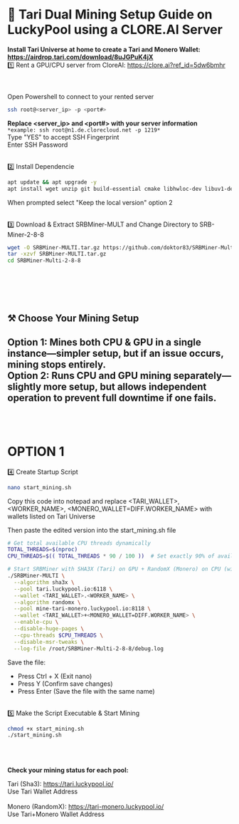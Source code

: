 # 🚀 Tari Dual Mining Setup Guide on LuckyPool using a CLORE.AI Server<br>

**Install Tari Universe at home to create a Tari and Monero Wallet: https://airdrop.tari.com/download/8uJGPuK4jX**
<br>
1️⃣ Rent a GPU/CPU server from CloreAI: https://clore.ai?ref_id=5dw6bmhr<br>
<br><br>

Open Powershell to connect to your rented server<br>
```bash
ssh root@<server_ip> -p <port#>
```
**Replace <server_ip> and <port#> with your server information**<br>
```*example: ssh root@n1.de.clorecloud.net -p 1219*```
<br>
Type "YES" to accept SSH Fingerprint
<br>
Enter SSH Password
<br><br>


2️⃣ Install Dependencie
```bash
apt update && apt upgrade -y
apt install wget unzip git build-essential cmake libhwloc-dev libuv1-dev libssl-dev -y
```
When prompted select "Keep the local version" option 2
<br><br>


3️⃣ Download & Extract SRBMiner-MULT and Change Directory to SRB-Miner-2-8-8
```bash
wget -O SRBMiner-MULTI.tar.gz https://github.com/doktor83/SRBMiner-Multi/releases/download/2.8.8/SRBMiner-Multi-2-8-8-Linux.tar.gz
tar -xzvf SRBMiner-MULTI.tar.gz
cd SRBMiner-Multi-2-8-8
```
<br><br>
---
**⚒️ Choose Your Mining Setup**<br>
---
 Option 1: Mines both CPU & GPU in a single instance—simpler setup, but if an issue occurs, mining stops entirely.<br>
 Option 2: Runs CPU and GPU mining separately—slightly more setup, but allows independent operation to prevent full downtime if one fails.
---
<br><br>


# OPTION 1
4️⃣ Create Startup Script
```bash
nano start_mining.sh
```
Copy this code into notepad and replace <TARI_WALLET>,<WORKER_NAME>, <MONERO_WALLET=DIFF.WORKER_NAME> with wallets listed on Tari Universe<br>

Then paste the edited version into the start_mining.sh file
```bash
# Get total available CPU threads dynamically
TOTAL_THREADS=$(nproc)
CPU_THREADS=$(( TOTAL_THREADS * 90 / 100 ))  # Set exactly 90% of available threads

# Start SRBMiner with SHA3X (Tari) on GPU + RandomX (Monero) on CPU (without huge pages)
./SRBMiner-MULTI \
  --algorithm sha3x \
  --pool tari.luckypool.io:6118 \
  --wallet <TARI_WALLET>.<WORKER_NAME> \
  --algorithm randomx \
  --pool mine-tari-monero.luckypool.io:8118 \
  --wallet <TARI_WALLET>+<MONERO_WALLET=DIFF.WORKER_NAME> \
  --enable-cpu \
  --disable-huge-pages \
  --cpu-threads $CPU_THREADS \
  --disable-msr-tweaks \
  --log-file /root/SRBMiner-Multi-2-8-8/debug.log
```
Save the file:
- Press Ctrl + X (Exit nano)
- Press Y (Confirm save changes)
- Press Enter (Save the file with the same name)
<br><br>


5️⃣ Make the Script Executable & Start Mining
```bash
chmod +x start_mining.sh
./start_mining.sh
```
<br><br>

**Check your mining status for each pool:**
<br>

Tari (Sha3): https://tari.luckypool.io/<BR>
Use Tari Wallet Address
<BR><BR>
Monero (RandomX): https://tari-monero.luckypool.io/<BR>
Use Tari+Monero Wallet Address


